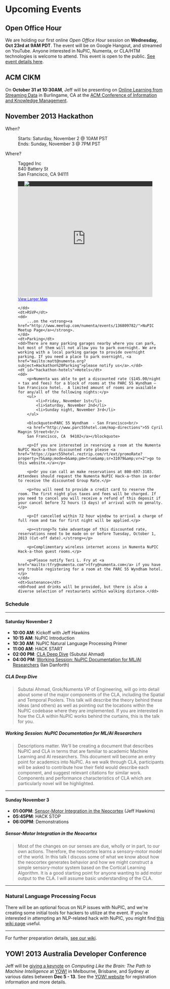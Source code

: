 
# Upcoming Events

## Open Office Hour

We are holding our first online _Open Office Hour_ session on **Wednesday, Oct 23rd at 9AM PDT**. The event will be on Google Hangout, and streamed on YouTube. Anyone interested in NuPIC, Numenta, or CLA/HTM technologies is welcome to attend. This event is open to the public. [See event details here](https://plus.google.com/b/100642636108337517466/events/c2pt64fid2niuso3r4mp5n7u9os).


## ACM CIKM

On **October 31 at 10:30AM**, Jeff will be presenting on [Online Learning from Streaming Data](http://www.cikm2013.org/industry.php#jeff) in Burlingame, CA at the [ACM Conference of Information and Knowledge Management](http://www.cikm2013.org/).


## November 2013 Hackathon

<dl class="events">
    <dt>When?</dt>
    <dd>
        <p>Starts: Saturday, November 2 @ 10AM PST<br/>
        Ends: Sunday, November 3 @ 7PM PST</p>
    </dd>
    <dt>Where?</dt>
    <dd>
        <p> 
            Tagged Inc<br/>
            840 Battery St<br/>
            San Francisco, CA 94111
        </p>
        <div style="background:#333;width:405px;padding-left: 20px">
            <a href="http://about.tagged.com/"><img src="{{ site.baseurl }}/images/tagged_logo.png"/></a>
        </div>
        <iframe width="425" height="350" frameborder="0" scrolling="no" marginheight="0" marginwidth="0" src="https://maps.google.com/maps?f=q&amp;source=s_q&amp;hl=en&amp;geocode=&amp;q=Vallejo+St+and+Battery+St,+San+Francisco,+CA&amp;aq=&amp;sll=37.799277,-122.400591&amp;sspn=0.003514,0.006968&amp;ie=UTF8&amp;hq=&amp;hnear=Battery+St+%26+Vallejo+St,+San+Francisco,+California+94111&amp;ll=37.799554,-122.401281&amp;spn=0.001757,0.003484&amp;t=m&amp;z=14&amp;iwloc=A&amp;output=embed">
        </iframe>
        <br />
        <small><a href="https://maps.google.com/maps?f=q&amp;source=embed&amp;hl=en&amp;geocode=&amp;q=Vallejo+St+and+Battery+St,+San+Francisco,+CA&amp;aq=&amp;sll=37.799277,-122.400591&amp;sspn=0.003514,0.006968&amp;ie=UTF8&amp;hq=&amp;hnear=Battery+St+%26+Vallejo+St,+San+Francisco,+California+94111&amp;ll=37.799554,-122.401281&amp;spn=0.001757,0.003484&amp;t=m&amp;z=14&amp;iwloc=A" style="color:#0000FF;text-align:left">View Larger Map</a>
        </small>

    </dd>
    <dt>RSVP</dt>
    <dd>
        ...on the <strong><a href="http://www.meetup.com/numenta/events/136809782/">NuPIC Meetup Page</a></strong>.
    </dd>
    <dt>Parking</dt>
    <dd>There are many parking garages nearby where you can park, but most of them will not allow you to park overnight. We are working with a local parking garage to provide overnight parking. If you need a place to park overnight, <a href="mailto:matt@numenta.org?subject=Hackathon%20Parking">please notify us</a>.</dd>
    <dt id="hackathon-hotels">Hotels</dt>
    <dd>
        <p>Numenta was able to get a discounted rate ($145.00/night + tax and fees) for a block of rooms at the PARC 55 Wyndham – San Francisco hotel.  A limited amount of rooms are available for any/all of the following nights:</p>
        <ul>
            <li>Friday, November 1st</li>
            <li>Saturday, November 2nd</li>
            <li>Sunday night, November 3rd</li>
        </ul>
        
        <blockquote>PARC 55 Wyndham  - San Francisco<br/>
        <a href="http://www.parc55hotel.com/map-directions">55 Cyril Magnin Street<br/>
        San Francisco, CA  94102</a></blockquote>

        <p>If you are interested in reserving a room at the Numenta NuPIC Hack-a-thon discounted rate please <a href="https://parc55hotel.reztrip.com/rt/ext/promoRate?property=75&amp;mode=b&amp;pm=true&amp;sr=31079&amp;vr=2">go to this website.</a></p>

        <p>Or you can call an make reservations at 800-697-3103. Attendees should request the Numenta NuPIC Hack-a-thon in order to receive the discounted Group Rate.</p>

        <p>You will need to provide a credit card to reserve the room. The first night plus taxes and fees will be charged. If you need to cancel you will receive a refund of this deposit if your cancel before 72 hours (3 days) of arrival with no penalty.</p>

        <p>If cancelled within 72 hour window to arrival a charge of full room and tax for first night will be applied.</p>
         
        <p><strong>To take advantage of this discounted rate, reservations need to be made on or before Tuesday, October 1, 2013 (Cut-off date).</strong></p>
        
        <p>Complimentary wireless internet access in Numenta NuPIC Hack-a-thon guest rooms.</p>
         
        <p>Please notify Teri L. Fry at <a href="mailto:tfry@numenta.com">tfry@numenta.com</a> if you have any trouble registering for a room at the PARC 55 Wyndham hotel.</p>
    </dd>
    <dt>Sustenance</dt>
    <dd>Food and drinks will be provided, but there is also a diverse selection of restaurants within walking distance.</dd>
</dl>

### Schedule

* * *

#### Saturday November 2

- **10:00 AM**: Kickoff with Jeff Hawkins
- **10:15 AM**: NuPIC Introduction
- **10:30 AM**: NuPIC Natural Language Processing Primer
- **11:00 AM**: HACK START
- **02:00 PM**: [CLA Deep Dive](#cla_deep_dive) (Subutai Ahmad)
- **04:00 PM**: [Working Session: NuPIC Documentation for ML/AI Researchers](#working_session_nupic_documentation_for_mlai_researchers) (Ian Danforth)

##### CLA Deep Dive

> Subutai Ahmad, Grok/Numenta VP of Engineering, will go into detail about some of the major components of the CLA, including the Spatial and Temporal Poolers. This talk will describe the theory behind these ideas (and others) as well as pointing out the locations within the NuPIC codebase where they are implemented. If you are interested in how the CLA within NuPIC works behind the curtains, this is the talk for you.

##### Working Session: NuPIC Documentation for ML/AI Researchers

> Descriptions matter. We'll be creating a document that describes NuPIC and CLA in terms that are familiar to academic Machine Learning and AI researchers. This document will become an entry point for academics into NuPIC. As we walk through CLA, participants will be asked to contribute how their field would describe each component, and suggest relevant citations for similar work. Components and performance characteristics of CLA which are particularly novel will be highlighted.

* * *

#### Sunday November 3
- **01:00PM**: [Sensor-Motor Integration in the Neocortex](#sensormotor_integration_in_the_neocortex) (Jeff Hawkins)
- **05:45PM**: HACK STOP
- **06:00PM**: Demonstrations

##### Sensor-Motor Integration in the Neocortex

> Most of the changes on our senses are due, wholly or in part, to our own actions.  Therefore, the neocortex learns a sensory-motor model of the world.  In this talk I discuss some of what we know about how the neocortex generates behavior and how we might construct a simple sensory-motor system based on the Cortical Learning Algorithm.  It is a good starting point for anyone wanting to add motor output to the CLA.  I will assume basic understanding of the CLA.

* * *

### Natural Language Processing Focus

There will be an optional focus on NLP issues with NuPIC, and we're creating some initial tools for hackers to utilize at the event. If you're interested in attempting an NLP-related hack with NuPIC, you might find [this wiki page](https://github.com/numenta/nupic/wiki/Natural-Language-Processing) useful.

* * * 

For further preparation details, [see our wiki](https://github.com/numenta/nupic/wiki/Nov-2013-Hackathon-Preparation).


## YOW! 2013 Australia Developer Conference

Jeff will be [giving a keynote](http://a.confui.com/public/conferences/517fce8207933939cd000001/locations/517fce8207933939cd000002/speakers/51b468804bedc23264000006?framehost=http://yowconference.com.au) on _Computing Like the Brain: The Path to Machine Intelligence_ at [YOW!](http://yowconference.com.au/) in Melbourne, Brisbane, and Sydney at various dates between **Dec 5 - 13**. See the [YOW! website](http://yowconference.com.au/) for registration information and more details. 